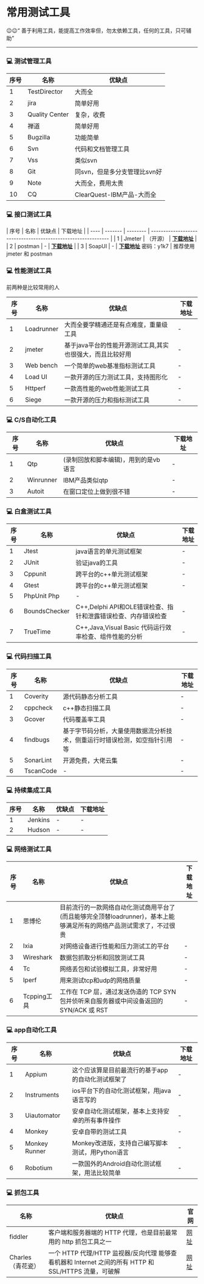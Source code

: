 # 常用测试工具

😉😉“ 善于利用工具，能提高工作效率但，勿太依赖工具，任何的工具，只可辅助”

* * *

### 💻 测试管理工具

| 序号 | 名称 | 优缺点 |
| --- | --- | --- |
| 1 | TestDirector | 大而全 |
| 2 | jira | 简单好用 |
| 3 | Quality Center | 复杂，收费 |
| 4 | 禅道 | 简单好用 |
| 5 | Bugzilla | 功能简单 |
| 6 | Svn | 代码和文档管理工具 |
| 7 | Vss | 类似svn |
| 8 | Git | 同svn，但是多分支管理比svn好 |
| 9 | Note | 大而全，费用太贵 |
| 10 | CQ | ClearQuest-IBM产品-大而全 |

### 💻 接口测试工具

| 序号 | 名称 | 优缺点 | 下载地址 | | ---- | ------- | -------- | ------------------------------------------------------------- | | 1 | Jmeter | （开源） | **[下载地址](https://jmeter.apache.org/download_jmeter.cgi)** | | 2 | postman | - | **[下载地址](https://www.postman.com/downloads/)** | | 3 | SoapUI | - | **[下载地址](http://pan.baidu.com/s/1miwM7VE)** 密码：y1k7 | 推荐使用 jmeter 和 postman

### 💻 性能测试工具

前两种是比较常用的人

| 序号 | 名称 | 优缺点 | 下载地址 |
| --- | --- | --- | --- |
| 1 | Loadrunner | 大而全要学精通还是有点难度，重量级工具 | \- |
| 2 | jmeter | 基于java平台的性能开源测试工具,其实也很强大，而且比较好用 | \- |
| 3 | Web bench | 一个简单的web基准指标测试工具 | \- |
| 4 | Load UI | 一款开源的压力测试工具，支持图形化 | \- |
| 5 | Httperf | 一款高性能的web性能测试工具 | \- |
| 6 | Siege | 一款开源的压力和指标测试工具 | \- |

### 💻 C/S自动化工具

| 序号 | 名称 | 优缺点 | 下载地址 |
| --- | --- | --- | --- |
| 1 | Qtp | (录制回放和脚本编辑)，用到的是vb语言 | \- |
| 2 | Winrunner | IBM产品类似qtp | \- |
| 3 | Autoit | 在窗口定位上做到很不错 | \- |

### 💻 白盒测试工具

| 序号 | 名称 | 优缺点 | 下载地址 |
| --- | --- | --- | --- |
| 1 | Jtest | java语言的单元测试框架 | \- |
| 2 | JUnit | 验证java的工具 | \- |
| 3 | Cppunit | 跨平台的c++单元测试框架 | \- |
| 4 | Gtest | 跨平台的c++单元测试框架 | \- |
| 5 | PhpUnit Php | \- |  |
| 6 | BoundsChecker | C++,Delphi API和OLE错误检查、指针和泄露错误检查、内存错误检查 | \- |
| 7 | TrueTime | C++,Java,Visual Basic 代码运行效率检查、组件性能的分析 | \- |

### 💻 代码扫描工具

| 序号 | 名称 | 优缺点 | 下载地址 |
| --- | --- | --- | --- |
| 1 | Coverity | 源代码静态分析工具 | \- |
| 2 | cppcheck | c++静态扫描工具 | \- |
| 3 | Gcover | 代码覆盖率工具 | \- |
| 4 | findbugs | 基于字节码分析，大量使用数据流分析技术，侧重运行时错误检测，如空指针引用等 | \- |
| 5 | SonarLint | 开源免费，大佬云集 | \- |
| 6 | TscanCode | \- | \- |

### 💻 持续集成工具

| 序号 | 名称 | 优缺点 | 下载地址 |
| --- | --- | --- | --- |
| 1 | Jenkins | \- | \- |
| 2 | Hudson | \- | \- |

### 💻 网络测试工具

| 序号 | 名称 | 优缺点 | 下载地址 |
| --- | --- | --- | --- |
| 1 | 思博伦 | 目前流行的一款网络自动化测试商用平台了(而且能够完全顶替loadrunner)，基本上能够满足所有的网络产品测试需求了，不过很贵 |  |
| 2 | Ixia | 对网络设备进行性能和压力测试工的平台 | \- |
| 3 | Wireshark | 数据包抓取分析和回放测试工具 | \- |
| 4 | Tc | 网络丢包和试验模拟工具，非常好用 | \- |
| 5 | Iperf | 用来测试tcp和udp的网络质量 | \- |
| 6 | Tcpping工具 | 工作在 TCP 层，通过发送伪造的 TCP SYN 包并侦听来自服务器或中间设备返回的 SYN/ACK 或 RST | \- |

### 💻 app自动化工具

| 序号 | 名称 | 优缺点 | 下载地址 |
| --- | --- | --- | --- |
| 1 | Appium | 这个应该算是目前最流行的基于app的自动化测试框架了 | \- |
| 2 | Instruments | ios平台下的自动化测试框架，用java语言写的 | \- |
| 3 | Uiautomator | 安卓自动化测试框架，基本上支持安卓的所有事件操作 | \- |
| 4 | Monkey | 安卓自带的测试工具 | \- |
| 5 | Monkey Runner | Monkey改进版，支持自己编写脚本测试，用Python语言 | \- |
| 6 | Robotium | 一款国外的Android自动化测试框架，用法比较简单 | \- |

### 💻 抓包工具

| 名称 | 优缺点 | 官网 |
| --- | --- | --- |
| fiddler | 客户端和服务器端的 HTTP 代理，也是目前最常用的 http 抓包工具之一 | [网址](https://www.telerik.com/fiddler)| |- |
| Charles（青花瓷） | 一个 HTTP 代理/HTTP 监视器/反向代理 能够查看机器和 Internet 之间的所有 HTTP 和 SSL/HTTPS 流量，可破解 | [网址](https://www.charlesproxy.com/) |
